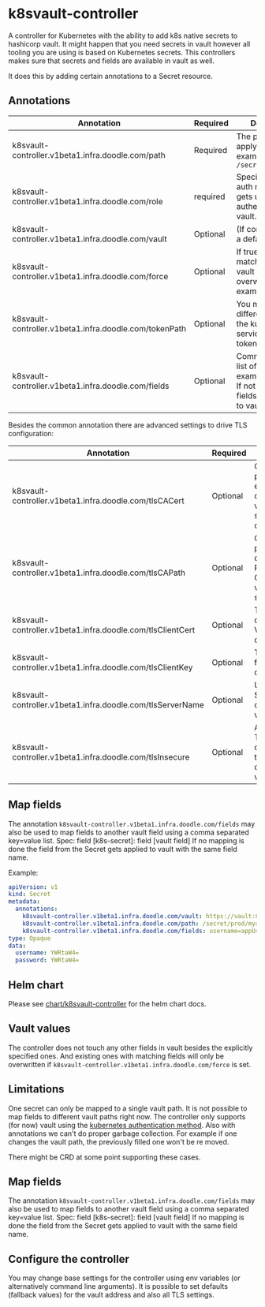 # k8svault-controller

A controller for Kubernetes with the ability to add k8s native secrets to hashicorp vault.
It might happen that you need secrets in vault however all tooling you are using is based on Kubernetes secrets.
This controllers makes sure that secrets and fields are available in vault as well.

It does this by adding certain annotations to a Secret resource.

## Annotations

Annotation | Required | Description |
-----------| ---------|-------------|
k8svault-controller.v1beta1.infra.doodle.com/path | Required | The path where to apply values, example: `/secret/prod/myapp` |
k8svault-controller.v1beta1.infra.doodle.com/role | required | Specify a vault auth role which gets used while authenticating to vault.|
k8svault-controller.v1beta1.infra.doodle.com/vault | Optional | (If controller knows a default vault)| The vault host, example: `https://vault:8200` |
k8svault-controller.v1beta1.infra.doodle.com/force | Optional | If true any existing matching fields in vault will be overwritten, example: `true` |
k8svault-controller.v1beta1.infra.doodle.com/tokenPath | Optional | You may specify a different path to the kubernetes serviceAccount token path. |
k8svault-controller.v1beta1.infra.doodle.com/fields | Optional | Comma separated list of fields, example: `mysecret`. If not specified all fields are mapped to vault. |

Besides the common annotation there are advanced settings to drive TLS configuration:

Annotation | Required | Description |
-----------| ---------|-------------|
k8svault-controller.v1beta1.infra.doodle.com/tlsCACert | Optional | CACert is the path to a PEM-encoded CA cert file used to verify the Vault server SSL certificate. |
k8svault-controller.v1beta1.infra.doodle.com/tlsCAPath | Optional | CAPath is the path to a directory of PEM-encoded CA cert files to verify CAPath string. |
k8svault-controller.v1beta1.infra.doodle.com/tlsClientCert | Optional | The path to the certificate for Vault communication. |
k8svault-controller.v1beta1.infra.doodle.com/tlsClientKey | Optional | The private key for Vault communication. |
k8svault-controller.v1beta1.infra.doodle.com/tlsServerName | Optional | Used to set the SNI host when connecting to vault. |
k8svault-controller.v1beta1.infra.doodle.com/tlsInsecure | Optional | Allow insecure TLS communication to vault (no certificate validation). |

## Map fields

The annotation `k8svault-controller.v1beta1.infra.doodle.com/fields` may also be used to map fields to another vault field using a comma separated key=value list.
Spec: field [k8s-secret]: field [vault field]
If no mapping is done the field from the Secret gets applied to vault with the same field name.


Example:
```yaml
apiVersion: v1
kind: Secret
metadata:
  annotations:
    k8svault-controller.v1beta1.infra.doodle.com/vault: https://vault:8200
    k8svault-controller.v1beta1.infra.doodle.com/path: /secret/prod/myapp
    k8svault-controller.v1beta1.infra.doodle.com/fields: username=appUsername,password=appPassword
type: Opaque
data:
  username: YWRtaW4=
  password: YWRtaW4=
```

## Helm chart

Please see [chart/k8svault-controller](https://github.com/DoodleScheduling/k8svault-controller) for the helm chart docs.

## Vault values

The controller does not touch any other fields in vault besides the explicitly specified ones.
And existing ones with matching fields will only be overwritten if `k8svault-controller.v1beta1.infra.doodle.com/force` is set.

## Limitations

One secret can only be mapped to a single vault path. It is not possible to map fields to different vault paths right now.
The controller only supports (for now) vault using the [kubernetes authentication method](https://www.vaultproject.io/docs/auth/kubernetes).
Also with annotations we can't do proper garbage collection. For example if one changes the vault path, the previously filled one won't be re
moved.

There might be CRD at some point supporting these cases.

## Map fields

The annotation `k8svault-controller.v1beta1.infra.doodle.com/fields` may also be used to map fields to another vault field using a comma separated key=value list.
Spec: field [k8s-secret]: field [vault field]
If no mapping is done the field from the Secret gets applied to vault with the same field name.

## Configure the controller

You may change base settings for the controller using env variables (or alternatively command line arguments).
It is possible to set defaults (fallback values) for the vault address and also all TLS settings.
